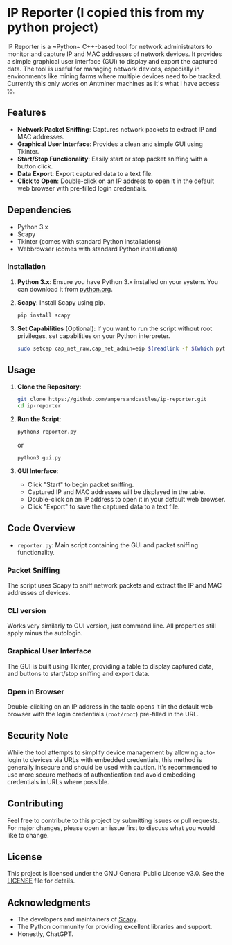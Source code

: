 # IP Reporter (I copied this from my python project)

IP Reporter is a ~Python~ C++-based tool for network administrators to monitor and capture IP and MAC addresses of network devices. It provides a simple graphical user interface (GUI) to display and export the captured data. The tool is useful for managing network devices, especially in environments like mining farms where multiple devices need to be tracked. Currently this only works on Antminer machines as it's what I have access to.

## Features

- **Network Packet Sniffing**: Captures network packets to extract IP and MAC addresses.
- **Graphical User Interface**: Provides a clean and simple GUI using Tkinter.
- **Start/Stop Functionality**: Easily start or stop packet sniffing with a button click.
- **Data Export**: Export captured data to a text file.
- **Click to Open**: Double-click on an IP address to open it in the default web browser with pre-filled login credentials.

## Dependencies

- Python 3.x
- Scapy
- Tkinter (comes with standard Python installations)
- Webbrowser (comes with standard Python installations)

### Installation

1. **Python 3.x**: Ensure you have Python 3.x installed on your system. You can download it from [python.org](https://www.python.org/).

2. **Scapy**: Install Scapy using pip.

   ```sh
   pip install scapy
   ```

3. **Set Capabilities** (Optional): If you want to run the script without root privileges, set capabilities on your Python interpreter.
   ```sh
   sudo setcap cap_net_raw,cap_net_admin=eip $(readlink -f $(which python3))
   ```

## Usage

1. **Clone the Repository**:

   ```sh
   git clone https://github.com/ampersandcastles/ip-reporter.git
   cd ip-reporter
   ```

2. **Run the Script**:

   ```sh
   python3 reporter.py

   ```

   or

   ```sh
   python3 gui.py

   ```

3. **GUI Interface**:
   - Click "Start" to begin packet sniffing.
   - Captured IP and MAC addresses will be displayed in the table.
   - Double-click on an IP address to open it in your default web browser.
   - Click "Export" to save the captured data to a text file.

## Code Overview

- `reporter.py`: Main script containing the GUI and packet sniffing functionality.

### Packet Sniffing

The script uses Scapy to sniff network packets and extract the IP and MAC addresses of devices.

### CLI version

Works very similarly to GUI version, just command line. All properties still apply minus the autologin.

### Graphical User Interface

The GUI is built using Tkinter, providing a table to display captured data, and buttons to start/stop sniffing and export data.

### Open in Browser

Double-clicking on an IP address in the table opens it in the default web browser with the login credentials (`root/root`) pre-filled in the URL.

## Security Note

While the tool attempts to simplify device management by allowing auto-login to devices via URLs with embedded credentials, this method is generally insecure and should be used with caution. It's recommended to use more secure methods of authentication and avoid embedding credentials in URLs where possible.

## Contributing

Feel free to contribute to this project by submitting issues or pull requests. For major changes, please open an issue first to discuss what you would like to change.

## License

This project is licensed under the GNU General Public License v3.0. See the [LICENSE](LICENSE) file for details.

## Acknowledgments

- The developers and maintainers of [Scapy](https://scapy.net/).
- The Python community for providing excellent libraries and support.
- Honestly, ChatGPT.
